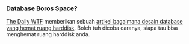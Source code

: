 ### Database Boros Space?

[The Daily WTF](http://thedailywtf.com) memberikan sebuah [artikel bagaimana desain database yang hemat ruang harddisk](http://thedailywtf.com/Articles/Pretty-Simple.aspx). Boleh tuh dicoba caranya, siapa tau bisa menghemat ruang harddisk anda.

<!-- {"time": "2008-03-05 07:54:05", "title": "Database Boros Space?"} -->

